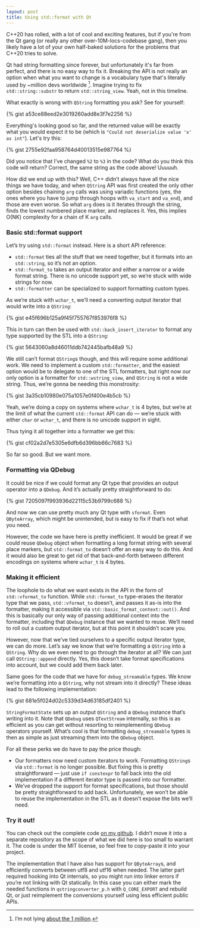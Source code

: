 ```yaml
---
layout: post
title: Using std::format with Qt
---
```


C++20 has rolled, with a lot of cool and exciting features, but if you're from the Qt gang (or really any other over-10M-locs-codebase gang), then you likely have a lot of your own half-baked solutions for the problems that C++20 tries to solve.

Qt had string formatting since forever, but unfortunately it's far from perfect, and there is no easy way to fix it. Breaking the API is not really an option when what you want to change is a vocabulary type that's literally used by ~million devs worldwide [^1]. Imagine trying to fix `std::string::substr` to return `std::string_view`. Yeah, not in this timeline.

What exactly is wrong with `QString` formatting you ask? See for yourself:

{% gist a53ce88eed2e3019260add8e3f7e2256 %}

Everything's looking good so far, and the returned value will be exactly what you would expect it to be (which is `"Could not deserialize value 'x' as int"`). Let's try this:

{% gist 2755e92faa958764d40013515e987764 %}

Did you notice that I’ve changed `%2` to `%3` in the code? What do you think this code will return? Correct, the same string as the code above! Uuuuuh.

How did we end up with this? Well, C++ didn’t always have all the nice things we have today, and when `QString` API was first created the only other option besides chaining `arg` calls was using variadic functions (yes, the ones where you have to jump through hoops with `va_start` and `va_end`), and those are even worse. So what `arg` does is it iterates through the string, finds the lowest numbered place marker, and replaces it. Yes, this implies O(NK) complexity for a chain of K `arg` calls.


### Basic std::format support

Let’s try using `std::format` instead. Here is a short API reference:

- `std::format` ties all the stuff that we need together, but it formats into an `std::string`, so it’s not an option.
- `std::format_to` takes an output iterator and either a narrow or a wide format string. There is no unicode support yet, so we’re stuck with wide strings for now.
- `std::formatter` can be specialized to support formatting custom types.

As we’re stuck with `wchar_t`, we’ll need a converting output iterator that would write into a `QString`:

{% gist e45f696b125a9f45f755767f853976f8 %}

This in turn can then be used with `std::back_insert_iterator` to format any type supported by the STL into a `QString`:

{% gist 5643060a8d46011ddb742445bafb48a9 %}

We still can’t format `QString`s though, and this will require some additional work. We need to implement a custom `std::formatter`, and the easiest option would be to delegate to one of the STL formatters, but right now our only option is a formatter for `std::wstring_view`, and `QString` is not a wide string. Thus, we’re gonna be needing this monstrosity:

{% gist 3a35cb10980e075a1057e0f400e4b5cb %}

Yeah, we’re doing a copy on systems where `wchar_t` is 4 bytes, but we’re at the limit of what the current `std::format` API can do — we’re stuck with either `char` or `wchar_t`, and there is no unicode support in sight.

Thus tying it all together into a formatter we get this:

{% gist cf02a2d7e5305e6dfb6d396bb66c7683 %}

So far so good. But we want more.


### Formatting via QDebug

It could be nice if we could format any Qt type that provides an output operator into a `QDebug`. And it’s actually pretty straightforward to do:

{% gist 7205097f993936d22115c53b9799c688 %}

And now we can use pretty much any Qt type with `sformat`. Even `QByteArray`, which might be unintended, but is easy to fix if that’s not what you need.

However, the code we have here is pretty inefficient. It would be great if we could reuse `QDebug` object when formatting a long format string with several place markers, but `std::format_to` doesn’t offer an easy way to do this. And it would also be great to get rid of that back-and-forth between different encodings on systems where `wchar_t` is 4 bytes.


### Making it efficient

The loophole to do what we want exists in the API in the form of `std::vformat_to` function. While `std::format_to` type-erases the iterator type that we pass, `std::vformat_to` doesn’t, and passes it as-is into the formatter, making it accessible via `std::basic_format_context::out()`. And this is basically our only way of passing additional context into the formatter, including that `QDebug` instance that we wanted to reuse. We’ll need to roll out a custom output iterator, but at this point it shouldn’t scare you.

However, now that we’ve tied ourselves to a specific output iterator type, we can do more. Let’s say we know that we’re formatting a `QString` into a `QString`. Why do we even need to go through the iterator at all? We can just call `QString::append` directly. Yes, this doesn’t take format specifications into account, but we could add them back later.

Same goes for the code that we have for `debug_streamable` types. We know we’re formatting into a `QString`, why not stream into it directly? These ideas lead to the following implementation:

{% gist 681e5f024d02c5339d34d63185df2401 %}

`StringFormatState` sets up an output `QString` and a `QDebug` instance that’s writing into it. Note that `QDebug` uses `QTextStream` internally, so this is as efficient as you can get without resorting to reimplementing `QDebug` operators yourself. What’s cool is that formatting `debug_streamable` types is then as simple as just streaming them into the `QDebug` object.

For all these perks we do have to pay the price though:

- Our formatters now need custom iterators to work. Formatting `QString`s via `std::format` is no longer possible. But fixing this is pretty straightforward — just use `if constexpr` to fall back into the old implementation if a different iterator type is passed into our formatter.
- We’ve dropped the support for format specifications, but those should be pretty straightforward to add back. Unfortunately, we won’t be able to reuse the implementation in the STL as it doesn’t expose the bits we’ll need.


### Try it out!

You can check out the complete code [on my github](https://github.com/captainurist/qnob/blob/5ef09ca145aee149fa2a68c12c253664a3c50818/src/util/format.h). I didn’t move it into a separate repository as the scope of what we did here is too small to warrant it. The code is under the MIT license, so feel free to copy-paste it into your project.

The implementation that I have also has support for `QByteArray`s, and efficiently converts between utf8 and utf16 when needed. The latter part required hooking into Qt internals, so you might run into linker errors if you’re not linking with Qt statically. In this case you can either mark the needed functions in `qstringconverter_p.h` with `Q_CORE_EXPORT` and rebuild Qt, or just reimplement the conversions yourself using less efficient public APIs.



[^1]:  I’m not lying [about the 1 million](https://www.qt.io/stock/qt-group-oyj-managers-transactions-1491998400000).




